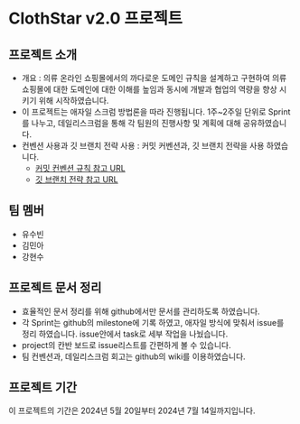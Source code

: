 # ClothStar v2.0 프로젝트

## 프로젝트 소개

- 개요 : 의류 온라인 쇼핑몰에서의 까다로운 도메인 규칙을 설계하고 구현하여 의류 쇼핑몰에 대한 도메인에 대한 이해를 높임과 동시에 개발과 협업의 역량을 향상 시키기 위해 시작하였습니다.
- 이 프로젝트는 애자일 스크럼 방법론을 따라 진행됩니다. 1주~2주일 단위로 Sprint를 나누고, 데일리스크럼을 통해 각 팀원의 진행사항 및 계획에 대해 공유하였습니다.
- 컨벤션 사용과 깃 브랜치 전략 사용 : 커밋 커벤션과, 깃 브랜치 전략을 사용 하였습니다.
    - [커밋 컨벤션 규칙 참고 URL](https://velog.io/@shin6403/Git-git-%EC%BB%A4%EB%B0%8B-%EC%BB%A8%EB%B2%A4%EC%85%98-%EC%84%A4%EC%A0%95%ED%95%98%EA%B8%B0)
    - [깃 브랜치 전략 참고 URL](https://hudi.blog/git-branch-strategy/)

## 팀 멤버

- 유수빈
- 김민아
- 강현수

## 프로젝트 문서 정리

- 효율적인 문서 정리를 위해 github에서만 문서를 관리하도록 하였습니다.
- 각 Sprint는 github의 milestone에 기록 하였고, 애자일 방식에 맞춰서 issue를 정리 하였습니다. issue안에서 task로 세부 작업을 나눴습니다.
- project의 칸반 보드로 issue리스트를 간편하게 볼 수 있습니다.
- 팀 컨벤션과, 데일리스크럼 회고는 github의 wiki를 이용하였습니다.

## 프로젝트 기간

이 프로젝트의 기간은 2024년 5월 20일부터 2024년 7월 14일까지입니다.
